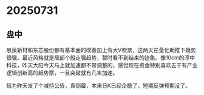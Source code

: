# 20250731

## 盘中

思泉新材和东芯股份都有基本面的改善加上有大V吹票，这两天在量化助推下趋势很强，最近风格就是局部个股走强趋势，暂时看不到结束的迹象。像10cm的淳中科技，昨天大阳今天马上就加速都不带调整的，感觉现在资金特别喜欢去干有产业逻辑创新高的趋势票，一旦突破就有几率加速。

恒为昨天发了个减持公告，真倒霉，本来日K已经企稳了，短期反弹预期没了。
